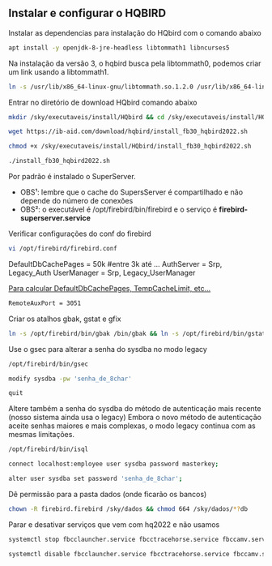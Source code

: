 ## Instalar e configurar o HQBIRD

Instalar as dependencias para instalação do HQbird com o comando abaixo
```bash
apt install -y openjdk-8-jre-headless libtommath1 libncurses5
```

Na instalação da versão 3, o hqbird busca pela libtommath0, podemos criar um link usando a libtommath1.
```bash
ln -s /usr/lib/x86_64-linux-gnu/libtommath.so.1.2.0 /usr/lib/x86_64-linux-gnu/libtommath.so.0
```

Entrar no diretório de download HQbird comando abaixo
```bash
mkdir /sky/executaveis/install/HQbird && cd /sky/executaveis/install/HQbird
```
```bash
wget https://ib-aid.com/download/hqbird/install_fb30_hqbird2022.sh
```
```bash
chmod +x /sky/executaveis/install/HQbird/install_fb30_hqbird2022.sh
```
```bash
./install_fb30_hqbird2022.sh
```

Por padrão é instalado o SuperServer.
 
- OBS¹: lembre que o cache do SupersServer é compartilhado e não depende do número de conexões
- OBS²: o executável é /opt/firebird/bin/firebird e o serviço é **firebird-superserver.service**

Verificar configurações do conf do firebird
```bash
vi /opt/firebird/firebird.conf
```
DefaultDbCachePages = 50k #entre 3k até ...
AuthServer = Srp, Legacy_Auth
UserManager = Srp, Legacy_UserManager

[Para calcular DefaultDbCachePages, TempCacheLimit, etc...](cc.ib-aid.com/)

```bash
RemoteAuxPort = 3051
```

Criar os atalhos gbak, gstat e gfix
```bash
ln -s /opt/firebird/bin/gbak /bin/gbak && ln -s /opt/firebird/bin/gstat /bin/gstat && ln -s /opt/firebird/bin/gfix /bin/gfix && ln -s /opt/firebird/bin/nbackup /bin/nbackup && ln -s /opt/firebird/bin/gsec /bin/gsec
```

Use o gsec para alterar a senha do sysdba no modo legacy
```bash
/opt/firebird/bin/gsec
```
```bash
modify sysdba -pw 'senha_de_8char'
```
```bash
quit
```
Altere também a senha do sysdba do método de autenticação mais recente (nosso sistema ainda usa o legacy)
Embora o novo método de autenticação aceite senhas maiores e mais complexas, o modo legacy continua com as mesmas limitações.
```bash
/opt/firebird/bin/isql
```
```bash
connect localhost:employee user sysdba password masterkey;
```
```bash
alter user sysdba set password 'senha_de_8char';
```

Dê permissão para a pasta dados (onde ficarão os bancos)
```bash
chown -R firebird.firebird /sky/dados && chmod 664 /sky/dados/*?db
```



Parar e desativar serviços que vem com hq2022 e não usamos
```bash
systemctl stop fbcclauncher.service fbcctracehorse.service fbccamv.service

systemctl disable fbcclauncher.service fbcctracehorse.service fbccamv.service
```

